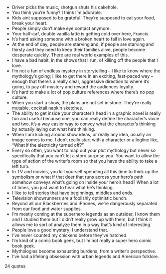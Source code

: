  - Driver picks the music, shotgun shuts his cakehole.
 - You think you’re funny? I think I’m adorable.
 - Kids aint supposed to be grateful! They’re supposed to eat your food, break your heart.
 - People simply don’t make eye contact anymore.
 - Your half-caf, double vanilla latte is getting cold over here, Francis.
 - It’s hard asking someone with a broken heart to fall in love again.
 - At the end of day, people are starving and, if people are starving and thirsty and they need to keep their families alive, people become desperate quickly. There are real world examples of this.
 - I have a bad habit, in the shows that I run, of killing off the people that I love.
 - I’m not a fan of endless mystery in storytelling – I like to know where the mythology’s going; I like to get there in an exciting, fast-paced way – enough that there’s a really clear, aggressive direction to where it’s going, to pay off mystery and reward the audiences loyalty.
 - It’s hard to make a lot of pop culture references where there’s no pop culture.
 - When you start a show, the plans are not set in stone. They’re really mutable, cocktail napkin sketches.
 - The ability to get inside your character’s head in a graphic novel is really fun and useful because one, you can really define the character’s voice and two, it’s a way easier way to convey what the character’s thinking by actually laying out what he’s thinking.
 - When I am kicking around show ideas, or really any idea, usually an image comes to me. I don’t really start with a character or a logline like, “What if the electricity turned off?”
 - Every so often, you want to map out your plot mythology but never so specifically that you can’t let a story surprise you. You want to allow the type of action of the writer’s room so that you have the ability to take a left turn.
 - In TV and movies, you kill yourself spending all this time to think up the symbolism or what if that deer that runs across your hero’s path somehow conveys what’s going on inside your hero’s head? When a lot of times, you just want to hear what he’s thinking.
 - I like to tell stories that have beginnings, middles and ends.
 - Television showrunners are a foolishly optimistic bunch.
 - Beyond all our Blackberries and iPhones, we’re dangerously separated from our food and water supplies.
 - I’m mostly coming at the superhero legends as an outsider, I know them and I studied them but I didn’t really grow up with them, but I think it allows me to sort of analyze them in a way that’s kind of interesting.
 - People love a good mystery; I understand that.
 - I’ve never counted my chickens before they’ve hatched.
 - I’m kind of a comic book geek, but I’m not really a super hero comic book geek.
 - Mythologies become exhausting burdens, from a writer’s perspective.
 - I’ve had a lifelong obsession with urban legends and American folklore.

24 quotes